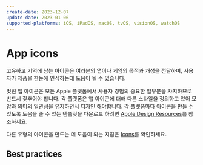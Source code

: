 ```yaml
---
create-date: 2023-12-07
update-date: 2023-01-06
supported-platforms: iOS, iPadOS, macOS, tvOS, visionOS, watchOS
---
```


# App icons

고유하고 기억에 남는 아이콘은 여러분의 앱이나 게임의 목적과 개성을 전달하며, 사용자가 제품을 한눈에 인식하는데 도움이 될 수 있습니다.

멋진 앱 아이콘은 모든 Apple 플랫폼에서 사용자 경험의 중요한 일부분을 차지하므로 반드시 갖추어야 합니다. 각 플랫폼은 앱 아이콘에 대해 다른 스타일을 정의하고 있어 모양과 의미의 일관성을 유지하면서 디자인 해야합니다. 각 플랫폼마다 아이콘을 만들 수 있도록 도움을 줄 수 있는 템플릿을 다운로드 하려면 [Apple Design Resources](https://developer.apple.com/design/resources/)를 참조하세요.

다른 유형의 아이콘을 만드는 데 도움이 되는 지침은 [Icons](https://developer.apple.com/design/human-interface-guidelines/icons)를 확인하세요.

## Best practices

